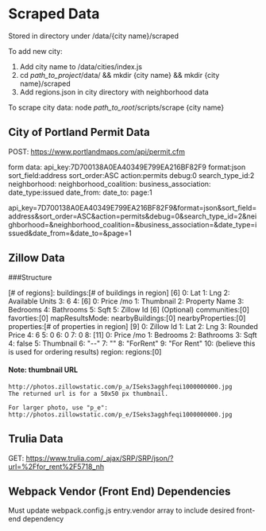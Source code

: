 # Scraped Data

Stored in directory under /data/{city name}/scraped

To add new city:
1. Add city name to /data/cities/index.js
2. cd *path_to_project*/data/ && mkdir {city name} && mkdir {city name}/scraped
3. Add regions.json in city directory with neighborhood data

To scrape city data:
node *path_to_root*/scripts/scrape {city name}

## City of Portland Permit Data

POST: https://www.portlandmaps.com/api/permit.cfm

form data: 
api_key:7D700138A0EA40349E799EA216BF82F9
format:json
sort_field:address
sort_order:ASC
action:permits
debug:0
search_type_id:2
neighborhood:
neighborhood_coalition:
business_association:
date_type:issued
date_from:
date_to:
page:1

api_key=7D700138A0EA40349E799EA216BF82F9&format=json&sort_field=address&sort_order=ASC&action=permits&debug=0&search_type_id=2&neighborhood=&neighborhood_coalition=&business_association=&date_type=issued&date_from=&date_to=&page=1

## Zillow Data

###Structure

<Array>[# of regions]:
    <Object>
        buildings:<Array>[# of buildings in region]
            <Array>[6]
                0: Lat <Int>
                1: Lng <Signed Long Int>
                2: Available Units <Int>
                3: 6 <Int>
                4: <Array>[6]
                    0: Price /mo <String>
                    1: Thumbnail <String>
                    2: Property Name <String>
                    3: Bedrooms <Int>
                    4: Bathrooms <Int>
                    5: Sqft <Int>
                5: Zillow Id <String>[6]  (Optional)
        communities:<Array>[0]
        favorties:<Array>[0]
        mapResultsMode:<String>
        nearbyBuildings:<Array>[0]
        nearbyProperties:<Array>[0]
        properties:<Array>[# of properties in region]
            <Array>[9]
                0: Zillow Id <Long Int>
                1: Lat <Int>
                2: Lng <Signed Long Int>
                3: Rounded Price <String>
                4: 6 <Int>
                5: 0 <Int>
                6: 0 <Int>
                7: 0 <Int>
                8: <Array>[11]
                    0: Price /mo <String>
                    1: Bedrooms <Int>
                    2: Bathrooms <Int>
                    3: Sqft <Int>
                    4: false <Boolean>
                    5: Thumbnail <String>
                    6: "--" <String>
                    7: "" <String>
                    8: "ForRent" <String>
                    9: "For Rent" <String>
                    10: <Int> (believe this is used for ordering results)
        region:<Object>
        regions:<Array>[0]

#### Note: thumbnail URL
    http://photos.zillowstatic.com/p_a/ISeks3agghfeqi1000000000.jpg
    The returned url is for a 50x50 px thumbnail. 

    For larger photo, use "p_e":
    http://photos.zillowstatic.com/p_e/ISeks3agghfeqi1000000000.jpg


## Trulia Data

GET: https://www.trulia.com/_ajax/SRP/SRP/json/?url=%2Ffor_rent%2F5718_nh

## Webpack Vendor (Front End) Dependencies

Must update webpack.config.js 
entry.vendor array to include desired front-end dependency